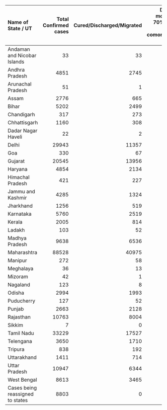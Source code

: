 | Name of State / UT               |   Total Confirmed cases |   Cured/Discharged/Migrated |   Deaths ( more than 70% cases due to comorbidities ) |
|:---------------------------------|------------------------:|----------------------------:|------------------------------------------------------:|
| Andaman and Nicobar Islands      |                      33 |                          33 |                                                     0 |
| Andhra Pradesh                   |                    4851 |                        2745 |                                                    75 |
| Arunachal Pradesh                |                      51 |                           1 |                                                     0 |
| Assam                            |                    2776 |                         665 |                                                     4 |
| Bihar                            |                    5202 |                        2499 |                                                    31 |
| Chandigarh                       |                     317 |                         273 |                                                     5 |
| Chhattisgarh                     |                    1160 |                         308 |                                                     4 |
| Dadar Nagar Haveli               |                      22 |                           2 |                                                     0 |
| Delhi                            |                   29943 |                       11357 |                                                   874 |
| Goa                              |                     330 |                          67 |                                                     0 |
| Gujarat                          |                   20545 |                       13956 |                                                  1280 |
| Haryana                          |                    4854 |                        2134 |                                                    39 |
| Himachal Pradesh                 |                     421 |                         227 |                                                     5 |
| Jammu and Kashmir                |                    4285 |                        1324 |                                                    45 |
| Jharkhand                        |                    1256 |                         519 |                                                     7 |
| Karnataka                        |                    5760 |                        2519 |                                                    64 |
| Kerala                           |                    2005 |                         814 |                                                    16 |
| Ladakh                           |                     103 |                          52 |                                                     1 |
| Madhya Pradesh                   |                    9638 |                        6536 |                                                   414 |
| Maharashtra                      |                   88528 |                       40975 |                                                  3169 |
| Manipur                          |                     272 |                          58 |                                                     0 |
| Meghalaya                        |                      36 |                          13 |                                                     1 |
| Mizoram                          |                      42 |                           1 |                                                     0 |
| Nagaland                         |                     123 |                           8 |                                                     0 |
| Odisha                           |                    2994 |                        1993 |                                                     9 |
| Puducherry                       |                     127 |                          52 |                                                     0 |
| Punjab                           |                    2663 |                        2128 |                                                    53 |
| Rajasthan                        |                   10763 |                        8004 |                                                   246 |
| Sikkim                           |                       7 |                           0 |                                                     0 |
| Tamil Nadu                       |                   33229 |                       17527 |                                                   286 |
| Telengana                        |                    3650 |                        1710 |                                                   137 |
| Tripura                          |                     838 |                         192 |                                                     0 |
| Uttarakhand                      |                    1411 |                         714 |                                                    13 |
| Uttar Pradesh                    |                   10947 |                        6344 |                                                   283 |
| West Bengal                      |                    8613 |                        3465 |                                                   405 |
| Cases being reassigned to states |                    8803 |                           0 |                                                     0 |
